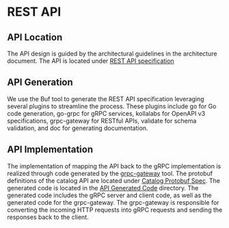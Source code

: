 <!---
  SPDX-FileCopyrightText: (C) 2025 Intel Corporation
  SPDX-License-Identifier: Apache-2.0
-->
# REST API
## API Location
The API design is guided by the architectural guidelines in the architecture document. 
The API is located under [REST API specification](../api/spec/openapi.yaml) 

## API Generation 
We use the Buf tool to generate the REST API specification leveraging several 
plugins to streamline the process. These plugins include go 
for Go code generation, go-grpc for gRPC services, kollalabs for OpenAPI v3 specifications, grpc-gateway for RESTful APIs, validate for schema validation, and doc for generating documentation. 


## API Implementation
The implementation of mapping the API back to the gRPC implementation is 
realized through code generated by the [grpc-gateway] tool. The protobuf definitions of the catalog API are located
under [Catalog Protobuf Spec].
The generated code is located in the [API Generated Code] directory.
The generated code includes the gRPC server and client code, as well as the generated code for the grpc-gateway. The grpc-gateway is responsible for converting the incoming HTTP requests into
gRPC requests and sending the responses back to the client.

[grpc-gateway]: https://grpc-ecosystem.github.io/grpc-gateway/
[Catalog Protobuf Spec]: ../api/catalog/v3
[API Generated Code]: ../pkg/api